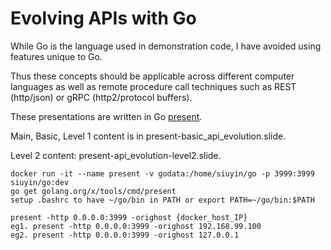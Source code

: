 # Evolving APIs with Go
While Go is the language used in demonstration code,
I have avoided using features unique to Go.

Thus these concepts should be applicable across different
computer languages as well as remote procedure call techniques
such as REST (http/json) or gRPC (http2/protocol buffers).

These presentations are written in Go [present](https://godoc.org/golang.org/x/tools/present).

Main, Basic, Level 1 content is in present-basic_api_evolution.slide.

Level 2 content: present-api_evolution-level2.slide.

```
docker run -it --name present -v godata:/home/siuyin/go -p 3999:3999 siuyin/go:dev
go get golang.org/x/tools/cmd/present
setup .bashrc to have ~/go/bin in PATH or export PATH=~/go/bin:$PATH

present -http 0.0.0.0:3999 -orighost {docker_host_IP}
eg1. present -http 0.0.0.0:3999 -orighost 192.168.99.100
eg2. present -http 0.0.0.0:3999 -orighost 127.0.0.1
```
